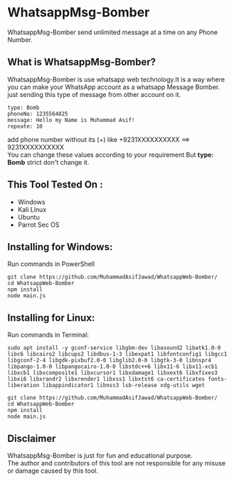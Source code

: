 # WhatsappMsg-Bomber
WhatsappMsg-Bomber send unlimited message at a time on any Phone Number.
## What is WhatsappMsg-Bomber?
WhatsappMsg-Bomber is use whatsapp web technology.It is a way where you can make your WhatsApp account as a whatsapp Message Bomber.<br>
just sending this type of message from other account on it.
```
type: Bomb
phoneNo: 1235564825 
message: Hello my Name is Muhammad Asif!
repeate: 10
```
add phone number without its (+) like +9231XXXXXXXXXX ==> 9231XXXXXXXXXX<br>
You can change these values according to your requirement But <b>type: Bomb</b> strict don't change it. 
## This Tool Tested On :
<ul>
  <li>Windows</li>
  <li>Kali Linux</li>
  <li>Ubuntu</li>
  <li>Parrot Sec OS</li>
</ul>

## Installing for Windows:
Run commands in PowerShell 
```
git clone https://github.com/MuhammadAsifJawad/WhatsappWeb-Bomber/
cd WhatsappWeb-Bomber
npm install
node main.js
```
## Installing for Linux:
Run commands in Terminal:
```
sudo apt install -y gconf-service libgbm-dev libasound2 libatk1.0-0 libc6 libcairo2 libcups2 libdbus-1-3 libexpat1 libfontconfig1 libgcc1 libgconf-2-4 libgdk-pixbuf2.0-0 libglib2.0-0 libgtk-3-0 libnspr4 libpango-1.0-0 libpangocairo-1.0-0 libstdc++6 libx11-6 libx11-xcb1 libxcb1 libxcomposite1 libxcursor1 libxdamage1 libxext6 libxfixes3 libxi6 libxrandr2 libxrender1 libxss1 libxtst6 ca-certificates fonts-liberation libappindicator1 libnss3 lsb-release xdg-utils wget

git clone https://github.com/MuhammadAsifJawad/WhatsappWeb-Bomber/
cd WhatsappWeb-Bomber
npm install
node main.js
```
## Disclaimer
WhatsappMsg-Bomber is just for fun and educational purpose.<br>
The author and contributors of this tool are not responsible for any misuse or damage caused by this tool.
